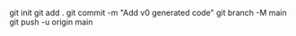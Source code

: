 git init
git add .
git commit -m "Add v0 generated code"
git branch -M main
git push -u origin main

